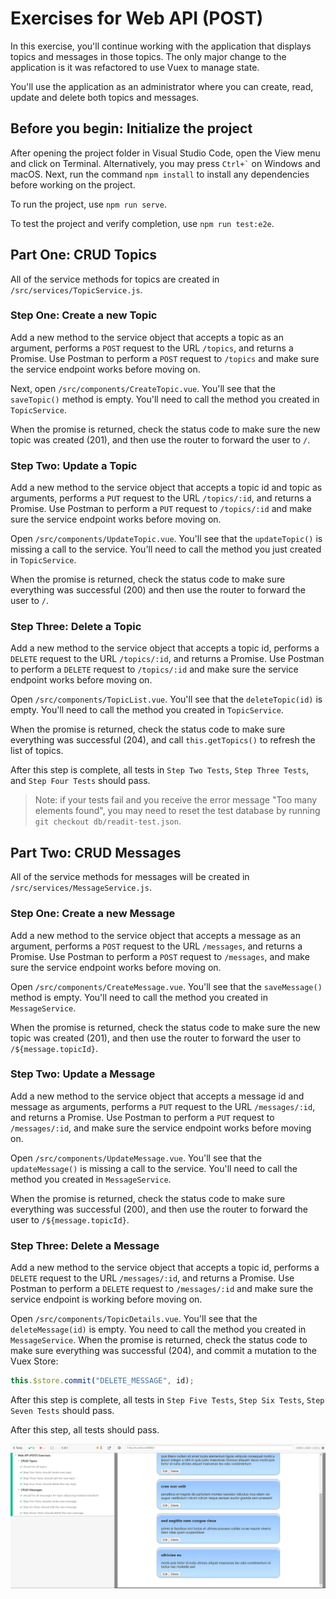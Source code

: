 # Exercises for Web API (POST)

In this exercise, you'll continue working with the application that displays topics and messages in those topics. The only major change to the application is it was refactored to use Vuex to manage state. 

You'll use the application as an administrator where you can create, read, update and delete both topics and messages.

## Before you begin: Initialize the project

After opening the project folder in Visual Studio Code, open the View menu and click on Terminal. Alternatively, you may press `` Ctrl+` `` on Windows and macOS. Next, run the command `npm install` to install any dependencies before working on the project.

To run the project, use `npm run serve`.

To test the project and verify completion, use `npm run test:e2e`.

## Part One: CRUD Topics

All of the service methods for topics are created in `/src/services/TopicService.js`.

### Step One: Create a new Topic

Add a new method to the service object that accepts a topic as an argument, performs a `POST` request to the URL `/topics`, and returns a Promise. Use Postman to perform a `POST` request to `/topics` and make sure the service endpoint works before moving on.

Next, open `/src/components/CreateTopic.vue`. You'll see that the `saveTopic()` method is empty. You'll need to call the method you created in `TopicService`. 

When the promise is returned, check the status code to make sure the new topic was created (201), and then use the router to forward the user to `/`.

### Step Two: Update a Topic

Add a new method to the service object that accepts a topic id and topic as arguments, performs a `PUT` request to the URL `/topics/:id`, and returns a Promise. Use Postman to perform a `PUT` request to `/topics/:id` and make sure the service endpoint works before moving on.

Open `/src/components/UpdateTopic.vue`. You'll see that the `updateTopic()` is missing a call to the service. You'll need to call the method you just created in `TopicService`. 

When the promise is returned, check the status code to make sure everything was successful (200) and then use the router to forward the user to `/`.

### Step Three: Delete a Topic

Add a new method to the service object that accepts a topic id, performs a `DELETE` request to the URL `/topics/:id`, and returns a Promise. Use Postman to perform a `DELETE` request to `/topics/:id` and make sure the service endpoint works before moving on.

Open `/src/components/TopicList.vue`. You'll see that the `deleteTopic(id)` is empty. You'll need to call the method you created in `TopicService`. 

When the promise is returned, check the status code to make sure everything was successful (204), and call `this.getTopics()` to refresh the list of topics.

After this step is complete, all tests in `Step Two Tests`, `Step Three Tests`, and `Step Four Tests` should pass.

>Note: if your tests fail and you receive the error message "Too many elements found", you may need to reset the test database by running `git checkout db/readit-test.json`.

## Part Two: CRUD Messages

All of the service methods for messages will be created in `/src/services/MessageService.js`.

### Step One: Create a new Message

Add a new method to the service object that accepts a message as an argument, performs a `POST` request to the URL `/messages`, and returns a Promise. Use Postman to perform a `POST` request to `/messages`, and make sure the service endpoint works before moving on.

Open `/src/components/CreateMessage.vue`. You'll see that the `saveMessage()` method is empty. You'll need to call the method you created in `MessageService`. 

When the promise is returned, check the status code to make sure the new topic was created (201), and then use the router to forward the user to `/${message.topicId}`.

### Step Two: Update a Message

Add a new method to the service object that accepts a message id and message as arguments, performs a `PUT` request to the URL `/messages/:id`, and returns a Promise. Use Postman to perform a `PUT` request to `/messages/:id`, and make sure the service endpoint works before moving on.

Open `/src/components/UpdateMessage.vue`. You'll see that the `updateMessage()` is missing a call to the service. You'll need to call the method you created in `MessageService`. 

When the promise is returned, check the status code to make sure everything was successful (200), and then use the router to forward the user to `/${message.topicId}`.

### Step Three: Delete a Message

Add a new method to the service object that accepts a topic id, performs a `DELETE` request to the URL `/messages/:id`, and returns a Promise. Use Postman to perform a `DELETE` request to `/messages/:id` and make sure the service endpoint is working before moving on.

Open `/src/components/TopicDetails.vue`. You'll see that the `deleteMessage(id)` is empty. You need to call the method you created in `MessageService`. When the promise is returned, check the status code to make sure everything was successful (204), and commit a mutation to the Vuex Store:

```js
this.$store.commit("DELETE_MESSAGE", id);
```

After this step is complete, all tests in `Step Five Tests`, `Step Six Tests`, `Step Seven Tests` should pass.

After this step, all tests should pass.

![All Tests Passed](./all-tests-passed.png)
